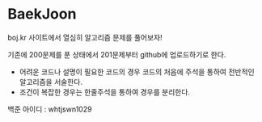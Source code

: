 # BaekJoon

boj.kr 사이트에서 열심히 알고리즘 문제를 풀어보자!

기존에 200문제를 푼 상태에서 201문제부터 github에 업로드하기로 한다.<br>
- 어려운 코드나 설명이 필요한 코드의 경우 코드의 처음에 주석을 통하여 전반적인 알고리즘을 서술한다.<br>
- 조건이 복잡한 경우는 한줄주석을 통하여 경우를 분리한다.

백준 아이디 : whtjswn1029
